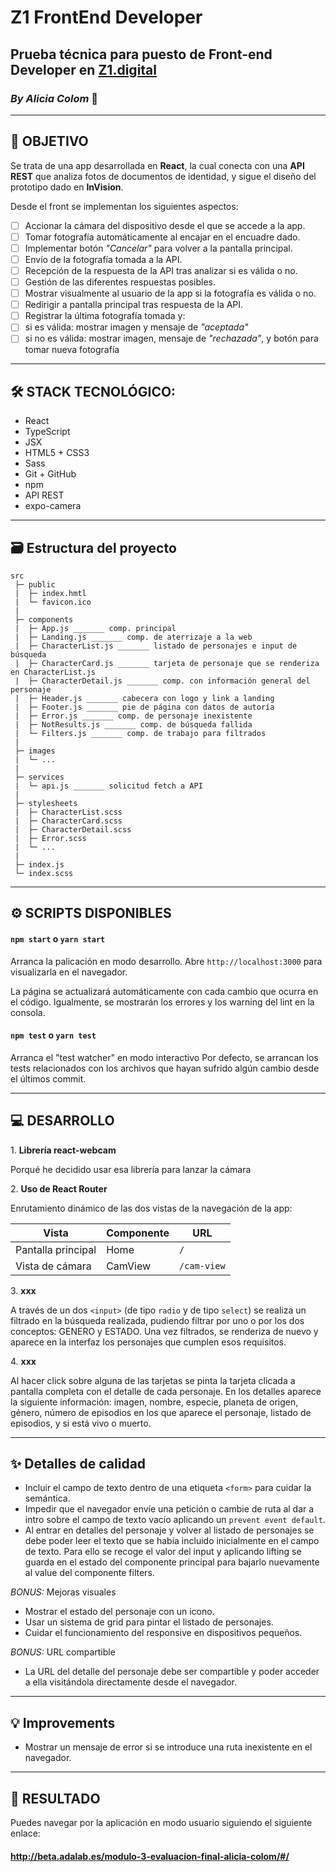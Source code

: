 # Z1 FrontEnd Developer

## Prueba técnica para puesto de **Front-end Developer** en **[Z1.digital](https://z1.digital/)**

### *By Alicia Colom* 👋

------------

## 🔎 **OBJETIVO**
Se trata de una app desarrollada en **React**, la cual conecta con una **API REST** que analiza fotos de documentos de identidad, y sigue el diseño del prototipo dado en **InVision**.

Desde el front se implementan los siguientes aspectos:
- [ ] Accionar la cámara del dispositivo desde el que se accede a la app.
- [ ] Tomar fotografía automáticamente al encajar en el encuadre dado.
- [ ] Implementar botón *"Cancelar"* para volver a la pantalla principal.
- [ ] Envío de la fotografía tomada a la API.
- [ ] Recepción de la respuesta de la API tras analizar si es válida o no.
- [ ] Gestión de las diferentes respuestas posibles.
- [ ] Mostrar visualmente al usuario de la app si la fotografía es válida o no.
- [ ] Redirigir a pantalla principal tras respuesta de la API.
- [ ] Registrar la última fotografía tomada y:
- [ ]  si es válida: mostrar imagen y mensaje de *"aceptada"*
- [ ]  si no es válida: mostrar imagen, mensaje de *"rechazada"*, y botón para tomar nueva fotografía

------------

## 🛠️ **STACK TECNOLÓGICO:**

- React
- TypeScript
- JSX
- HTML5 + CSS3
- Sass
- Git + GitHub
- npm
- API REST
- expo-camera

------------

## 🗃️ **Estructura del proyecto**

```
src
 ├─ public
 |  ├─ index.hmtl
 |  └─ favicon.ico
 |
 ├─ components
 |  ├─ App.js _______ comp. principal
 |  ├─ Landing.js _______ comp. de aterrizaje a la web
 |  ├─ CharacterList.js _______ listado de personajes e input de búsqueda
 |  ├─ CharacterCard.js _______ tarjeta de personaje que se renderiza en CharacterList.js
 |  ├─ CharacterDetail.js _______ comp. con información general del personaje
 |  ├─ Header.js _______ cabecera con logo y link a landing
 |  ├─ Footer.js _______ pie de página con datos de autoría
 |  ├─ Error.js _______ comp. de personaje inexistente
 |  ├─ NotResults.js _______ comp. de búsqueda fallida
 |  └─ Filters.js _______ comp. de trabajo para filtrados
 |
 ├─ images
 |  └─ ...
 |
 ├─ services
 |  └─ api.js _______ solicitud fetch a API
 |
 ├─ stylesheets
 |  ├─ CharacterList.scss
 |  ├─ CharacterCard.scss
 |  ├─ CharacterDetail.scss
 |  ├─ Error.scss
 |  └─ ...
 |
 ├─ index.js
 └─ index.scss
```

------------

## ⚙️ **SCRIPTS DISPONIBLES**

#### `npm start` o `yarn start`

Arranca la palicación en modo desarrollo.
Abre `http://localhost:3000` para visualizarla en el navegador.

La página se actualizará automáticamente con cada cambio que ocurra en el código.
Igualmente, se mostrarán los errores y los warning del lint en la consola.

#### `npm test` o `yarn test`

Arranca el "test watcher" en modo interactivo
Por defecto, se arrancan los tests relacionados con los archivos que hayan sufrido algún cambio desde el últimos commit.

------------

## 💻 **DESARROLLO**

1\. **Librería react-webcam**

Porqué he decidido usar esa librería para lanzar la cámara

2\. **Uso de React Router**

Enrutamiento dinámico de las dos vistas de la navegación de la app:

| Vista | Componente | URL |
| -- | -- | -- |
| Pantalla principal | Home | `/` |
| Vista de cámara | CamView | `/cam-view` |

3\. **xxx**

A través de un dos `<input>` (de tipo `radio` y de tipo `select`) se realiza un filtrado en la búsqueda realizada, pudiendo filtrar por uno o por los dos conceptos: GENERO y ESTADO. 
Una vez filtrados, se renderiza de nuevo y aparece en la interfaz los personajes que cumplen esos requisitos. 

4\. **xxx**

Al hacer click sobre alguna de las tarjetas se pinta la tarjeta clicada a pantalla completa con el detalle de cada personaje. 
En los detalles aparece la siguiente información: imagen, nombre, especie, planeta de origen, género,  número de episodios en los que aparece el personaje, listado de episodios, y si está vivo o muerto.

------------

## ✨ Detalles de calidad

- Incluir el campo de texto dentro de una etiqueta `<form>` para cuidar la semántica.
-  Impedir que el navegador envíe una petición o cambie de ruta al dar a intro sobre el campo de texto vacío aplicando un `prevent event default`.
- Al entrar en detalles del personaje y volver al listado de personajes se debe poder leer el texto que se había incluido inicialmente en el campo de texto.
 Para ello se recoge el valor del input y aplicando lifting se guarda en el estado del componente principal para bajarlo nuevamente al value del componente filters.

*BONUS:* Mejoras visuales
- Mostrar el estado del personaje con un icono.
- Usar un sistema de grid para pintar el listado de personajes.
- Cuidar el funcionamiento del responsive en dispositivos pequeños.

*BONUS:* URL compartible
- La URL del detalle del personaje debe ser compartible y poder acceder a ella visitándola directamente desde el navegador.

------------

## 💡 Improvements

- Mostrar un mensaje de error si se introduce una ruta inexistente en el navegador.

------------

## 🚀 RESULTADO

Puedes navegar por la aplicación en modo usuario siguiendo el siguiente enlace:

#### **http://beta.adalab.es/modulo-3-evaluacion-final-alicia-colom/#/**